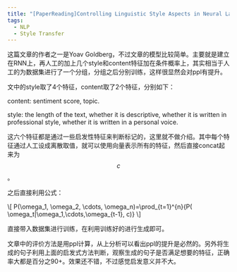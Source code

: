 ```yaml
---
title: "[PaperReading]Controlling Linguistic Style Aspects in Neural Language Generation"
tags: 
  - NLP
  - Style Transfer
---
```

 
<script type="text/javascript" async
  src="https://cdnjs.cloudflare.com/ajax/libs/mathjax/2.7.1/MathJax.js?config=TeX-AMS-MML_HTMLorMML">
</script>

这篇文章的作者之一是Yoav Goldberg，不过文章的模型比较简单。主要就是建立在RNN上，再人工的加上几个style和content特征加在条件概率上，其实相当于人工的为数据集进行了一个分组，分组之后分别训练，这样很显然会对ppl有提升。

文中的style取了4个特征，content取了2个特征，分别如下：

content: sentiment score, topic.

style: the length of the text, whether it is descriptive, whether it is written in professional style, whether it is written in a personal voice. 

这六个特征都是通过一些启发性特征来判断标记的，这里就不做介绍。其中每个特征通过人工设成离散取值，就可以使用向量表示所有的特征，然后直接concat起来为$$c$$。

之后直接利用公式：

\\[ P(\omega_1, \omega_2, \cdots, \omega_n)=\prod_{t=1}^{n}{P( \omega_t\|\omega_1,\cdots,\omega_{t-1}, c)} \\]

直接带入数据集进行训练，在利用训练好的进行生成即可。

文章中的评价方法是用ppl计算，从上分析可以看出ppl的提升是必然的。另外将生成的句子利用上面的启发式方法判断，观察生成的句子是否满足想要的特征，正确率大都是百分之90+。效果还不错，不过感觉启发意义并不大。
